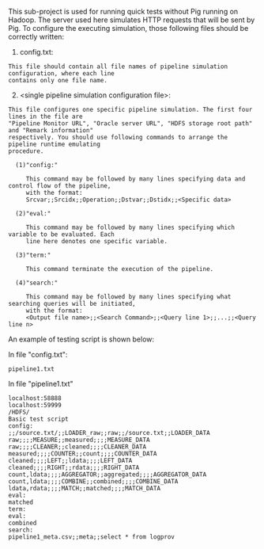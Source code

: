 This sub-project is used for running quick tests without Pig running on Hadoop. The server used here 
simulates HTTP requests that will be sent by Pig. To configure the executing simulation, those 
following files should be correctly written:

  1. config.txt:

    This file should contain all file names of pipeline simulation configuration, where each line 
    contains only one file name.

  2. \<single pipeline simulation configuration file\>:

    This file configures one specific pipeline simulation. The first four lines in the file are 
    "Pipeline Monitor URL", "Oracle server URL", "HDFS storage root path" and "Remark information" 
    respectively. You should use following commands to arrange the pipeline runtime emulating 
    procedure.

      (1)"config:"

         This command may be followed by many lines specifying data and control flow of the pipeline, 
         with the format:
         Srcvar;;Srcidx;;Operation;;Dstvar;;Dstidx;;<Specific data>

      (2)"eval:"

         This command may be followed by many lines specifying which variable to be evaluated. Each 
         line here denotes one specific variable.

      (3)"term:"

         This command terminate the execution of the pipeline.

      (4)"search:"

         This command may be followed by many lines specifying what searching queries will be initiated, 
         with the format:
         <Output file name>;;<Search Command>;;<Query line 1>;;...;;<Query line n>

An example of testing script is shown below:

  In file "config.txt":

    pipeline1.txt

  In file "pipeline1.txt"

    localhost:58888
    localhost:59999
    /HDFS/
    Basic test script
    config:
    ;;/source.txt/;;LOADER_raw;;raw;;/source.txt;;LOADER_DATA
    raw;;;;MEASURE;;measured;;;;MEASURE_DATA
    raw;;;;CLEANER;;cleaned;;;;CLEANER_DATA
    measured;;;;COUNTER;;count;;;;COUNTER_DATA
    cleaned;;;;LEFT;;ldata;;;;LEFT_DATA
    cleaned;;;;RIGHT;;rdata;;;;RIGHT_DATA
    count,ldata;;;;AGGREGATOR;;aggregated;;;;AGGREGATOR_DATA
    count,ldata;;;;COMBINE;;combined;;;;COMBINE_DATA
    ldata,rdata;;;;MATCH;;matched;;;;MATCH_DATA
    eval:
    matched
    term:
    eval:
    combined
    search:
    pipeline1_meta.csv;;meta;;select * from logprov

